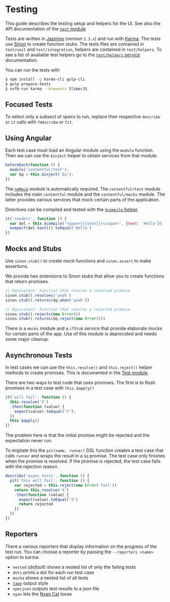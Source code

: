 Testing
=======

This guide describes the testing setup and helpers for the UI. See also
the API documentation of the [`test` module][module:test]

Tests are written in [Jasmine][jasmine] (version `2.3.x`) and run with
[Karma][karma].  The tests use [Sinon][sinon] to create function stubs.
The tests files are contained in `test/unit` and `test/integration`,
helpers are contained in `test/helpers`. To see a list of available
test helpers go to the [`test/helpers` service][service:helpers] documentation.

You can run the tests with
~~~bash
$ npm install -g karma-cli gulp-cli
$ gulp prepare-tests
$ xvfb-run karma --browsers SlimerJS
~~~


Focused Tests
-------------

To select only a subsect of specs to run, replace their respective
`describe` or `it` calls with `fdescribe` or `fit`.


Using Angular
-------------

Each test case must load an Angular module using the `module` function.
Then we can use the `$inject` helper to obtain services from that
module.

~~~js
beforeEach(function () {
  module('contentful/test');
  var $q = this.$inject('$q');
})
~~~

The [`ngMock`][ng-mock] module is automatically required. The
`contentful/test` module includes the main `contentful` module and the
`contentful/mocks` module. The latter provides various services that
mock certain parts of the application.

Directives can be compiled and tested with the
[`$compile` helper][service:helpers].

~~~js
it('renders', function () {
  var $el = this.$compile('<span>{{{text}}}</span>', {text: 'Hello'})
  exepect($el.text()).toEqual('Hello')
})
~~~


Mocks and Stubs
---------------

Use `sinon.stub()` to create mock functions and `sinon.assert` to make
assertions.

We provide two extensions to Sinon stubs that allow you to create
functions that return promises.

~~~js
// Equivalent: Function that returns a resolved promise
sinon.stub().resolves('yeah')
sinon.stub().returns($q.when('yeah'))

// Equivalent: Function that returns a rejected promise
sinon.stub().rejects(new Error())
sinon.stub().returns($q.reject(new Error()))
~~~

There is a `mocks` module and a `cfStub` service that provide elaborate
mocks for certain parts of the app. Use of this module is *deprecated*
and needs some major cleanup.


Asynchronous Tests
------------------

In test cases we can use the `this.resolve()` and `this.reject()`
helper methods to create promises. This is documented in the [Test
module][module:test].

There are two ways to test code that uses promises. The first is to
flush promises in a test case with `this.$apply()`

~~~js
it('will fail', function () {
  this.resolve('X')
  .then(function (value) {
    expect(value).toEqual('Y');
  })
  this.$apply()
})
~~~

The problem here is that the initial promise might be rejected and the
expectation never run.

To migitate this the `pit(name, runner)` DSL function creates a test
case that calls `runner` and wraps the result in a `$q` promise. The
test case only finishes when the promise is resolved. If the promise is
rejected, the test case fails with the rejection reason.

~~~js
describe('async tests', function () {
  pit('this will fail', function () {
    var rejected = this.reject(new Error('fail'))
    return this.resolve('X')
    .then(function (value) {
      expect(value).toEqual('X')
      return rejected
    })
  })
})
~~~


Reporters
---------

There a various reporters that display information on the progress of
the test run. You can choose a reporter by passing the
`--reporters <name>` option to karma.

- `nested` (*default*) shows a nested list of only the failing tests
- `dots` prints a dot for each run test case
- `mocha` shows a nested list of all tests
- [`tape`][tape] output style
- `specjson` outputs test results to a json file
- `nyan` lets the [Nyan Cat](http://www.nyan.cat) loose

[ng-mock]: https://docs.angularjs.org/api/ngMock
[sinon]: http://sinonjs.org/
[jasmine]: http://jasmine.github.io/2.0/introduction.html
[karma]: http://karma-runner.github.io/0.12/index.html
[module:test]: api/contentful/test
[tape]: https://github.com/substack/tape
[service:helpers]: api/contentful/test/service/helpers
